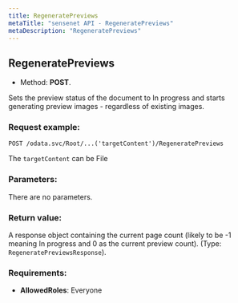 ```yaml
---
title: RegeneratePreviews
metaTitle: "sensenet API - RegeneratePreviews"
metaDescription: "RegeneratePreviews"
---
```


## RegeneratePreviews
- Method: **POST**.

Sets the preview status of the document to In progress
 and starts generating preview images - regardless of existing images.

### Request example:

```
POST /odata.svc/Root/...('targetContent')/RegeneratePreviews
```
The `targetContent` can be File
### Parameters:
There are no parameters.

### Return value:
A response object containing the current page count (likely to be
 -1 meaning In progress and 0 as the current preview count). (Type: `RegeneratePreviewsResponse`).

### Requirements:
- **AllowedRoles**: Everyone

